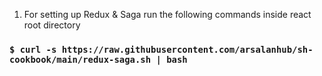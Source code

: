 1. For setting up Redux & Saga run the following commands inside react root directory
### `$ curl -s https://raw.githubusercontent.com/arsalanhub/sh-cookbook/main/redux-saga.sh | bash`